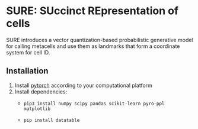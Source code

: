 # SURE: SUccinct REpresentation of cells
 SURE introduces a vector quantization-based probabilistic generative model for calling metacells and use them as landmarks that form a coordinate system for cell ID.


## Installation
1. Install [pytorch](https://pytorch.org/get-started/locally/) according to your computational platform
2. Install dependencies:
    - `pip3 install numpy scipy pandas scikit-learn pyro-ppl matplotlib`

    - `pip install datatable`


